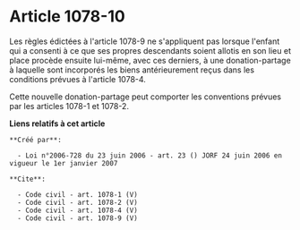 # Article 1078-10

Les règles édictées à l'article 1078-9 ne s'appliquent pas lorsque l'enfant qui a consenti à ce que ses propres descendants
soient allotis en son lieu et place procède ensuite lui-même, avec ces derniers, à une donation-partage à laquelle sont
incorporés les biens antérieurement reçus dans les conditions prévues à l'article 1078-4. 

Cette nouvelle donation-partage peut comporter les conventions prévues par les articles 1078-1 et 1078-2.

**Liens relatifs à cet article**

	**Créé par**:

	  - Loi n°2006-728 du 23 juin 2006 - art. 23 () JORF 24 juin 2006 en vigueur le 1er janvier 2007

	**Cite**:

	  - Code civil - art. 1078-1 (V)
	  - Code civil - art. 1078-2 (V)
	  - Code civil - art. 1078-4 (V)
	  - Code civil - art. 1078-9 (V)
